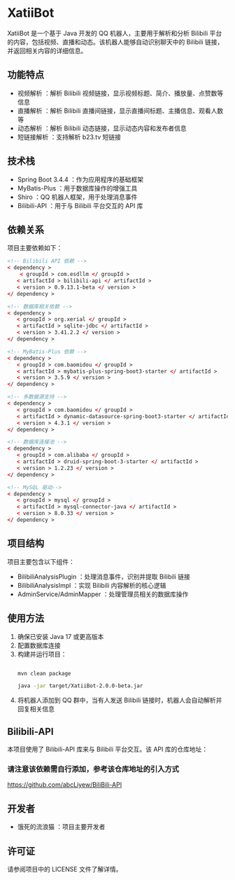 # XatiiBot
XatiiBot 是一个基于 Java 开发的 QQ 机器人，主要用于解析和分析 Bilibili 平台的内容，包括视频、直播和动态。该机器人能够自动识别聊天中的 Bilibili 链接，并返回相关内容的详细信息。

## 功能特点
- 视频解析 ：解析 Bilibili 视频链接，显示视频标题、简介、播放量、点赞数等信息
- 直播解析 ：解析 Bilibili 直播间链接，显示直播间标题、主播信息、观看人数等
- 动态解析 ：解析 Bilibili 动态链接，显示动态内容和发布者信息
- 短链接解析 ：支持解析 b23.tv 短链接
## 技术栈
- Spring Boot 3.4.4 ：作为应用程序的基础框架
- MyBatis-Plus ：用于数据库操作的增强工具
- Shiro ：QQ 机器人框架，用于处理消息事件
- Bilibili-API ：用于与 Bilibili 平台交互的 API 库
## 依赖关系
项目主要依赖如下：

```xml
<!-- Bilibili API 依赖 -->
< dependency >
    < groupId > com.esdllm </ groupId >
   < artifactId > bilibili-api </ artifactId >
   < version > 0.9.13.1-beta </ version >
</ dependency >

<!-- 数据库相关依赖 -->
< dependency >
   < groupId > org.xerial </ groupId >
   < artifactId > sqlite-jdbc </ artifactId >
   < version > 3.41.2.2 </ version >
</ dependency >

<!-- MyBatis-Plus 依赖 -->
< dependency >
   < groupId > com.baomidou </ groupId >
   < artifactId > mybatis-plus-spring-boot3-starter </ artifactId >
   < version > 3.5.9 </ version >
</ dependency >

<!-- 多数据源支持 -->
< dependency >
   < groupId > com.baomidou </ groupId >
   < artifactId > dynamic-datasource-spring-boot3-starter </ artifactId >
   < version > 4.3.1 </ version >
</ dependency >

<!-- 数据库连接池 -->
< dependency >
   < groupId > com.alibaba </ groupId >
   < artifactId > druid-spring-boot-3-starter </ artifactId >
   < version > 1.2.23 </ version >
</ dependency >

<!-- MySQL 驱动-->
< dependency >
   < groupId > mysql </ groupId >
   < artifactId > mysql-connector-java </ artifactId >
   < version > 8.0.33 </ version >
</ dependency >

```

## 项目结构
项目主要包含以下组件：

- BilibiliAnalysisPlugin ：处理消息事件，识别并提取 Bilibili 链接
- BilibiliAnalysisImpl ：实现 Bilibili 内容解析的核心逻辑
- AdminService/AdminMapper ：处理管理员相关的数据库操作
## 使用方法
1. 确保已安装 Java 17 或更高版本
2. 配置数据库连接
3. 构建并运行项目：
   ```bash
   
   mvn clean package
   
   java -jar target/XatiiBot-2.0.0-beta.jar
   ```
4. 将机器人添加到 QQ 群中，当有人发送 Bilibili 链接时，机器人会自动解析并回复相关信息
## Bilibili-API
本项目使用了 Bilibili-API 库来与 Bilibili 平台交互。该 API 库的仓库地址：
### 请注意该依赖需自行添加，参考该仓库地址的引入方式
https://github.com/abcLiyew/BiliBili-API

## 开发者
- 饿死的流浪猫 ：项目主要开发者
## 许可证
请参阅项目中的 LICENSE 文件了解详情。